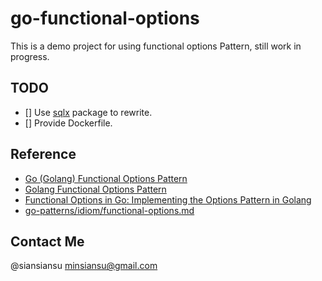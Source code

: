 # go-functional-options

This is a demo project for using functional options Pattern, still work in progress.

## TODO

- [] Use [sqlx](https://github.com/jmoiron/sqlx) package to rewrite.
- [] Provide Dockerfile.

## Reference

- [Go (Golang) Functional Options Pattern](https://www.youtube.com/watch?v=5ZZwmMI897c)
- [Golang Functional Options Pattern](https://golang.cafe/blog/golang-functional-options-pattern.html)
- [Functional Options in Go: Implementing the Options Pattern in Golang](https://www.sohamkamani.com/golang/options-pattern/)
- [go-patterns/idiom/functional-options.md](https://github.com/tmrts/go-patterns/blob/master/idiom/functional-options.md)

## Contact Me

@siansiansu <minsiansu@gmail.com>
